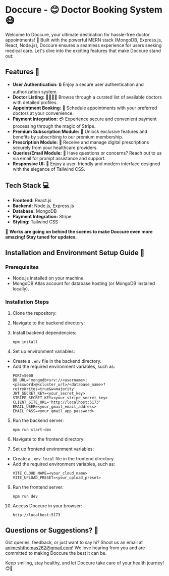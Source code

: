 # Doccure - 😊 Doctor Booking System 😷

Welcome to Doccure, your ultimate destination for hassle-free doctor appointments! 🌟 Built with the powerful MERN stack (MongoDB, Express.js, React, Node.js), Doccure ensures a seamless experience for users seeking medical care. Let's dive into the exciting features that make Doccure stand out:

## Features 🚀

- **User Authentication:** 🔒 Enjoy a secure user authentication and authorization system.
- **Doctor Listing:** 👩‍⚕️👨‍⚕️ Browse through a curated list of available doctors with detailed profiles.
- **Appointment Booking:** 📅 Schedule appointments with your preferred doctors at your convenience.
- **Payment Integration:** 💳 Experience secure and convenient payment processing through the magic of Stripe.
- **Premium Subscription Module:** 💼 Unlock exclusive features and benefits by subscribing to our premium membership.
- **Prescription Module:** 📝 Receive and manage digital prescriptions securely from your healthcare providers.
- **Queries/Email Module:** 📧 Have questions or concerns? Reach out to us via email for prompt assistance and support.
- **Responsive UI:** 📱 Enjoy a user-friendly and modern interface designed with the elegance of Tailwind CSS.

## Tech Stack 💻

- **Frontend:** React.js
- **Backend:** Node.js, Express.js
- **Database:** MongoDB
- **Payment Integration:** Stripe
- **Styling:** Tailwind CSS

🚧 **Works are going on behind the scenes to make Doccure even more amazing! Stay tuned for updates.**

## Installation and Environment Setup Guide 🔧

### Prerequisites
- Node.js installed on your machine.
- MongoDB Atlas account for database hosting (or MongoDB installed locally).

### Installation Steps
1. Clone the repository:

2. Navigate to the backend directory:

3. Install backend dependencies:
   ```
   npm install
   ```

4. Set up environment variables:
- Create a `.env` file in the backend directory.
- Add the required environment variables, such as:
  ```
  PORT=5000
  DB_URL='mongodb+srv://<username>:<password>@<cluster_url>/<database_name>?retryWrites=true&w=majority'
  JWT_SECRET_KEY=<your_secret_key>
  STRIPE_SECRET_KEY=<your_stripe_secret_key>
  CLIENT_SITE_URL='http://localhost:5173'
  EMAIL_USER=<your_gmail_email_address>
  EMAIL_PASS=<your_gmail_app_password>
  ```

5. Run the backend server:
   ```
   npm run start-dev
   ```

6. Navigate to the frontend directory:

8. Set up frontend environment variables:
- Create a `.env.local` file in the frontend directory.
- Add the required environment variables, such as:
  ```
  VITE_CLOUD_NAME=<your_cloud_name>
  VITE_UPLOAD_PRESET=<your_upload_preset>
  ```

9. Run the frontend server:
   ```
   npm run dev
   ```

10. Access Doccure in your browser:
    ```
    http://localhost:5173
    ```

## Questions or Suggestions? 🤔

Got queries, feedback, or just want to say hi? Shoot us an email at animeshthomas262@gmail.com! We love hearing from you and are committed to making Doccure the best it can be.

Keep smiling, stay healthy, and let Doccure take care of your health journey! 😊💉

